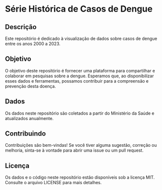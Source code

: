 # Série Histórica de Casos de Dengue

## Descrição
Este repositório é dedicado à visualização de dados sobre casos de dengue entre os anos 2000 a 2023.

## Objetivo
O objetivo deste repositório é fornecer uma plataforma para compartilhar e colaborar em pesquisas sobre a dengue. Esperamos que, ao disponibilizar esses dados e ferramentas, possamos contribuir para a compreensão e prevenção desta doença.

## Dados
Os dados neste repositório são coletados a partir do Ministério da Saúde e atualizados anualmente. 

## Contribuindo
Contribuições são bem-vindas! Se você tiver alguma sugestão, correção ou melhoria, sinta-se à vontade para abrir uma issue ou um pull request.

## Licença
Os dados e o código neste repositório estão disponíveis sob a licença MIT. Consulte o arquivo LICENSE para mais detalhes.
